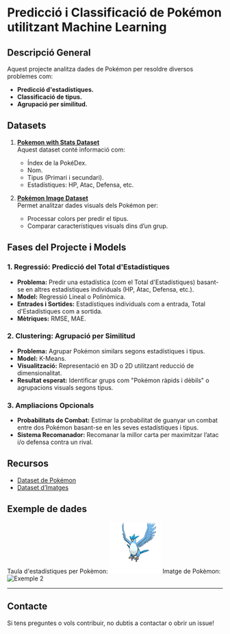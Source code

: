 # Predicció i Classificació de Pokémon utilitzant Machine Learning

## Descripció General
Aquest projecte analitza dades de Pokémon per resoldre diversos problemes com:
- **Predicció d'estadístiques.**
- **Classificació de tipus.**
- **Agrupació per similitud.**

## Datasets
1. **[Pokemon with Stats Dataset](https://www.kaggle.com/datasets/abcsds/pokemon/data)**  
   Aquest dataset conté informació com:
   - Índex de la PokéDex.
   - Nom.
   - Tipus (Primari i secundari).
   - Estadístiques: HP, Atac, Defensa, etc.

2. **[Pokémon Image Dataset](https://www.kaggle.com/datasets/vishalsubbiah/pokemon-images-and-types)**  
   Permet analitzar dades visuals dels Pokémon per:
   - Processar colors per predir el tipus.
   - Comparar característiques visuals dins d’un grup.

## Fases del Projecte i Models
### 1. Regressió: Predicció del Total d'Estadístiques
- **Problema:** Predir una estadística (com el Total d'Estadístiques) basant-se en altres estadístiques individuals (HP, Atac, Defensa, etc.).
- **Model:** Regressió Lineal o Polinòmica.
- **Entrades i Sortides:** Estadístiques individuals com a entrada, Total d'Estadístiques com a sortida.
- **Mètriques:** RMSE, MAE.

### 2. Clustering: Agrupació per Similitud
- **Problema:** Agrupar Pokémon similars segons estadístiques i tipus.
- **Model:** K-Means.
- **Visualització:** Representació en 3D o 2D utilitzant reducció de dimensionalitat.
- **Resultat esperat:** Identificar grups com "Pokémon ràpids i dèbils" o agrupacions visuals segons tipus.

### 3. Ampliacions Opcionals
- **Probabilitats de Combat:** Estimar la probabilitat de guanyar un combat entre dos Pokémon basant-se en les seves estadístiques i tipus.
- **Sistema Recomanador:** Recomanar la millor carta per maximitzar l’atac i/o defensa contra un rival.

## Recursos
- [Dataset de Pokémon](https://www.kaggle.com/datasets/abcsds/pokemon/data)
- [Dataset d’Imatges](https://www.kaggle.com/datasets/vishalsubbiah/pokemon-images-and-types)

## Exemple de dades
Taula d'estadístiques per Pokèmon:
![Exemple 1](image.png)
Imatge de Pokèmon:
![Exemple 2](image12.png)

---

## Contacte
Si tens preguntes o vols contribuir, no dubtis a contactar o obrir un issue!
